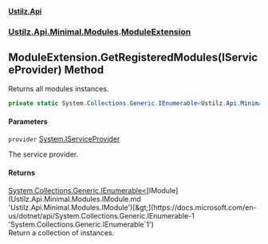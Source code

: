 #### [Ustilz.Api](index.md 'index')
### [Ustilz.Api.Minimal.Modules](Ustilz.Api.Minimal.Modules.md 'Ustilz.Api.Minimal.Modules').[ModuleExtension](Ustilz.Api.Minimal.Modules.ModuleExtension.md 'Ustilz.Api.Minimal.Modules.ModuleExtension')

## ModuleExtension.GetRegisteredModules(IServiceProvider) Method

Returns all modules instances.

```csharp
private static System.Collections.Generic.IEnumerable<Ustilz.Api.Minimal.Modules.IModule> GetRegisteredModules(System.IServiceProvider provider);
```
#### Parameters

<a name='Ustilz.Api.Minimal.Modules.ModuleExtension.GetRegisteredModules(System.IServiceProvider).provider'></a>

`provider` [System.IServiceProvider](https://docs.microsoft.com/en-us/dotnet/api/System.IServiceProvider 'System.IServiceProvider')

The service provider.

#### Returns
[System.Collections.Generic.IEnumerable&lt;](https://docs.microsoft.com/en-us/dotnet/api/System.Collections.Generic.IEnumerable-1 'System.Collections.Generic.IEnumerable`1')[IModule](Ustilz.Api.Minimal.Modules.IModule.md 'Ustilz.Api.Minimal.Modules.IModule')[&gt;](https://docs.microsoft.com/en-us/dotnet/api/System.Collections.Generic.IEnumerable-1 'System.Collections.Generic.IEnumerable`1')  
Return a collection of <seealso cref="T:Ustilz.Api.Minimal.Modules.IModule"/> instances.
